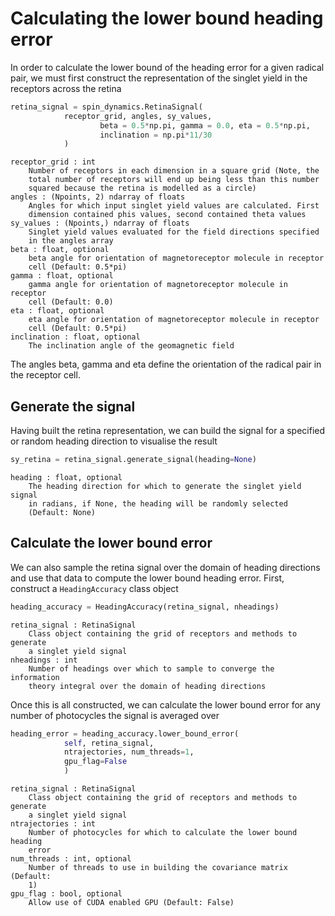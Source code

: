 # Calculating the lower bound heading error
In order to calculate the lower bound of the heading error for a given radical pair, we must first construct the representation of the singlet yield in the receptors across the retina
```python
retina_signal = spin_dynamics.RetinaSignal(
			receptor_grid, angles, sy_values,
	                beta = 0.5*np.pi, gamma = 0.0, eta = 0.5*np.pi,
           	        inclination = np.pi*11/30
			)
```
```
receptor_grid : int
    Number of receptors in each dimension in a square grid (Note, the
    total number of receptors will end up being less than this number
    squared because the retina is modelled as a circle)
angles : (Npoints, 2) ndarray of floats
    Angles for which input singlet yield values are calculated. First
    dimension contained phis values, second contained theta values
sy_values : (Npoints,) ndarray of floats
    Singlet yield values evaluated for the field directions specified
    in the angles array
beta : float, optional
    beta angle for orientation of magnetoreceptor molecule in receptor
    cell (Default: 0.5*pi)
gamma : float, optional
    gamma angle for orientation of magnetoreceptor molecule in receptor
    cell (Default: 0.0)
eta : float, optional
    eta angle for orientation of magnetoreceptor molecule in receptor
    cell (Default: 0.5*pi)
inclination : float, optional
    The inclination angle of the geomagnetic field
```
The angles beta, gamma and eta define the orientation of the radical pair in the receptor cell.

## Generate the signal
Having built the retina representation, we can build the signal for a specified or random heading direction to visualise the result
```python
sy_retina = retina_signal.generate_signal(heading=None)
```
```
heading : float, optional
    The heading direction for which to generate the singlet yield signal
    in radians, if None, the heading will be randomly selected 
    (Default: None)
```

## Calculate the lower bound error
We can also sample the retina signal over the domain of heading directions and use that data to compute the lower bound heading error. First, construct a `HeadingAccuracy` class object
```python
heading_accuracy = HeadingAccuracy(retina_signal, nheadings)
```
```
retina_signal : RetinaSignal
    Class object containing the grid of receptors and methods to generate
    a singlet yield signal
nheadings : int
    Number of headings over which to sample to converge the information
    theory integral over the domain of heading directions
```
Once this is all constructed, we can calculate the lower bound error for any number of photocycles the signal is averaged over
```python
heading_error = heading_accuracy.lower_bound_error(
			self, retina_signal,
			ntrajectories, num_threads=1,
			gpu_flag=False
			)
```
```
retina_signal : RetinaSignal
    Class object containing the grid of receptors and methods to generate
    a singlet yield signal
ntrajectories : int
    Number of photocycles for which to calculate the lower bound heading
    error
num_threads : int, optional
    Number of threads to use in building the covariance matrix (Default:
    1)
gpu_flag : bool, optional
    Allow use of CUDA enabled GPU (Default: False)
```
